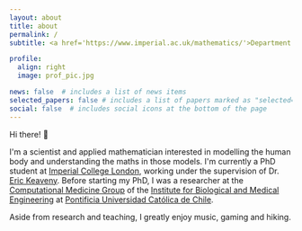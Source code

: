 ```yaml
---
layout: about
title: about
permalink: /
subtitle: <a href='https://www.imperial.ac.uk/mathematics/'>Department of Mathematics, Imperial College London</a>.

profile:
  align: right
  image: prof_pic.jpg

news: false  # includes a list of news items
selected_papers: false # includes a list of papers marked as "selected={true}"
social: false  # includes social icons at the bottom of the page
---
```


Hi there! 👋

I'm a scientist and applied mathematician interested in modelling the human body and understanding the maths in those models. I'm currently a PhD student at [Imperial College London](https://www.imperial.ac.uk/), working under the supervision of Dr. [Eric Keaveny](https://www.ma.imperial.ac.uk/~ekeaveny/). Before starting my PhD, I was a researcher at the [Computational Medicine Group](https://github.com/comp-medicine-uc) of the [Institute for Biological and Medical Engineering](https://ingenieriabiologicaymedica.uc.cl/en/) at [Pontificia Universidad Católica de Chile](https://www.uc.cl/en).

Aside from research and teaching, I greatly enjoy music, gaming and hiking.
